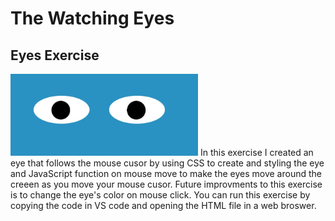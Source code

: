 # The Watching Eyes
## Eyes Exercise
<img src="eye.jpg" width="300">
In this exercise I created an eye that follows the mouse cusor by using CSS to create and styling the eye and JavaScript function on mouse move to make the eyes move around the creeen as you move your mouse cusor.  
Future improvments to this exercise is to change the eye's color on mouse click.
You can run this exercise by copying the code in VS code and opening the HTML file in a web broswer.
